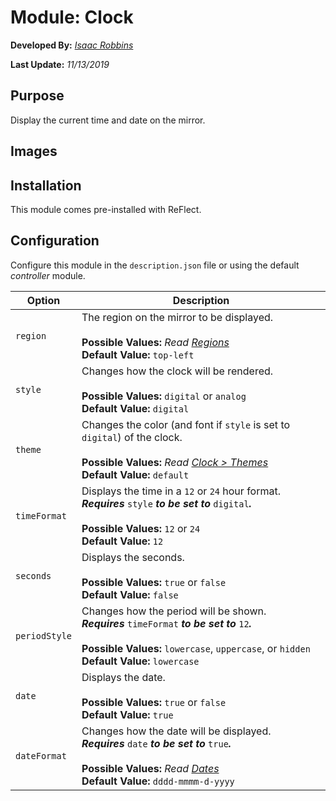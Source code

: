 # Module: Clock

**Developed By:** *[Isaac Robbins](https://github.com/MeAwesome)*

**Last Update:** *11/13/2019*

## Purpose

Display the current time and date on the mirror.

## Images



## Installation

This module comes pre-installed with ReFlect.

## Configuration

Configure this module in the `description.json` file or using the default *controller* module.

| Option        | Description
| ------------- | -----------
| `region`      | The region on the mirror to be displayed. <br><br> **Possible Values:** *Read [Regions](https://github.com/MeAwesome/ReFlect/wiki/Regions#valid-regions)* <br> **Default Value:** `top-left`
| `style`       | Changes how the clock will be rendered. <br><br> **Possible Values:** `digital` or `analog` <br> **Default Value:** `digital`
| `theme`       | Changes the color (and font if `style` is set to `digital`) of the clock. <br><br> **Possible Values:** *Read [Clock > Themes](https://github.com/MeAwesome/ReFlect/tree/master/modules/default/clock/themes)* <br> **Default Value:** `default`
| `timeFormat`  | Displays the time in a `12` or `24` hour format. <br> ***Requires*** `style` ***to be set to*** `digital`***.*** <br><br> **Possible Values:** `12` or `24` <br> **Default Value:** `12`
| `seconds`     | Displays the seconds. <br><br> **Possible Values:** `true` or `false` <br> **Default Value:** `false`
| `periodStyle` | Changes how the period will be shown. <br> ***Requires*** `timeFormat` ***to be set to*** `12`***.*** <br><br> **Possible Values:** `lowercase`, `uppercase`, or `hidden` <br> **Default Value:** `lowercase`
| `date`        | Displays the date. <br><br> **Possible Values:** `true` or `false` <br> **Default Value:** `true`
| `dateFormat`  | Changes how the date will be displayed. <br> ***Requires*** `date` ***to be set to*** `true`***.*** <br><br> **Possible Values:** *Read [Dates](https://github.com/MeAwesome/ReFlect/wiki/Dates)* <br> **Default Value:** `dddd-mmmm-d-yyyy`

##
